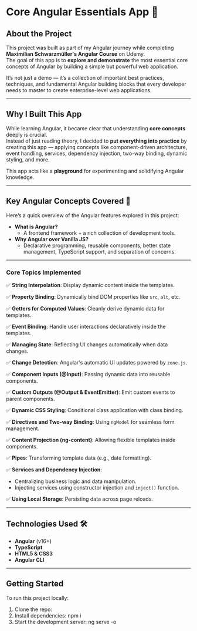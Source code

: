 # Core Angular Essentials App 🚀

## About the Project

This project was built as part of my Angular journey while completing **Maximilian Schwarzmüller's Angular Course** on Udemy.  
The goal of this app is to **explore and demonstrate** the most essential core concepts of Angular by building a simple but powerful web application.

It’s not just a demo — it’s a collection of important best practices, techniques, and fundamental Angular building blocks that every developer needs to master to create enterprise-level web applications.

---

## Why I Built This App

While learning Angular, it became clear that understanding **core concepts** deeply is crucial.  
Instead of just reading theory, I decided to **put everything into practice** by creating this app — applying concepts like component-driven architecture, event handling, services, dependency injection, two-way binding, dynamic styling, and more.

This app acts like a **playground** for experimenting and solidifying Angular knowledge.

---

## Key Angular Concepts Covered 🧠

Here’s a quick overview of the Angular features explored in this project:

- **What is Angular?**
  - A frontend framework + a rich collection of development tools.
- **Why Angular over Vanilla JS?**
  - Declarative programming, reusable components, better state management, TypeScript support, and separation of concerns.

---

### Core Topics Implemented

✅ **String Interpolation**: Display dynamic content inside the templates.

✅ **Property Binding**: Dynamically bind DOM properties like `src`, `alt`, etc.

✅ **Getters for Computed Values**: Cleanly derive dynamic data for templates.

✅ **Event Binding**: Handle user interactions declaratively inside the templates.

✅ **Managing State**: Reflecting UI changes automatically when data changes.

✅ **Change Detection**: Angular's automatic UI updates powered by `zone.js`.

✅ **Component Inputs (@Input)**: Passing dynamic data into reusable components.

✅ **Custom Outputs (@Output & EventEmitter)**: Emit custom events to parent components.

✅ **Dynamic CSS Styling**: Conditional class application with class binding.

✅ **Directives and Two-way Binding**: Using `ngModel` for seamless form management.

✅ **Content Projection (ng-content)**: Allowing flexible templates inside components.

✅ **Pipes**: Transforming template data (e.g., date formatting).

✅ **Services and Dependency Injection**:

- Centralizing business logic and data manipulation.
- Injecting services using constructor injection and `inject()` function.

✅ **Using Local Storage**: Persisting data across page reloads.

---

## Technologies Used 🛠️

- **Angular** (v16+)
- **TypeScript**
- **HTML5 & CSS3**
- **Angular CLI**

---

## Getting Started

To run this project locally:

1. Clone the repo:
2. Install dependencies: npm i
3. Start the development server: ng serve -o
